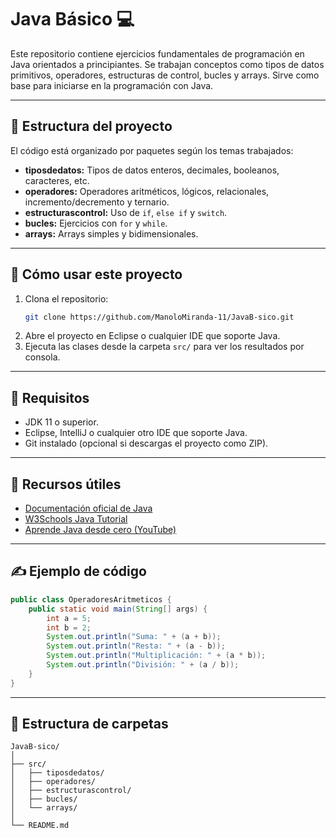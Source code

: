 # Java Básico 💻

Este repositorio contiene ejercicios fundamentales de programación en Java orientados a principiantes. Se trabajan conceptos como tipos de datos primitivos, operadores, estructuras de control, bucles y arrays. Sirve como base para iniciarse en la programación con Java.

---

## 🔧 Estructura del proyecto

El código está organizado por paquetes según los temas trabajados:

- **tiposdedatos:** Tipos de datos enteros, decimales, booleanos, caracteres, etc.
- **operadores:** Operadores aritméticos, lógicos, relacionales, incremento/decremento y ternario.
- **estructurascontrol:** Uso de `if`, `else if` y `switch`.
- **bucles:** Ejercicios con `for` y `while`.
- **arrays:** Arrays simples y bidimensionales.

---

## 🚀 Cómo usar este proyecto

1. Clona el repositorio:
   ```bash
   git clone https://github.com/ManoloMiranda-11/JavaB-sico.git
   ```
2. Abre el proyecto en Eclipse o cualquier IDE que soporte Java.
3. Ejecuta las clases desde la carpeta `src/` para ver los resultados por consola.

---

## 📌 Requisitos

- JDK 11 o superior.
- Eclipse, IntelliJ o cualquier otro IDE que soporte Java.
- Git instalado (opcional si descargas el proyecto como ZIP).

---

## 📘 Recursos útiles

- [Documentación oficial de Java](https://docs.oracle.com/en/java/)
- [W3Schools Java Tutorial](https://www.w3schools.com/java/)
- [Aprende Java desde cero (YouTube)](https://www.youtube.com/playlist?list=PLWtYZ2ejMVJlUu5lq2d3xE6Cs4t73zvPp)

---

## ✍️ Ejemplo de código

```java
public class OperadoresAritmeticos {
    public static void main(String[] args) {
        int a = 5;
        int b = 2;
        System.out.println("Suma: " + (a + b));
        System.out.println("Resta: " + (a - b));
        System.out.println("Multiplicación: " + (a * b));
        System.out.println("División: " + (a / b));
    }
}
```

---

## 📂 Estructura de carpetas

```
JavaB-sico/
│
├── src/
│   ├── tiposdedatos/
│   ├── operadores/
│   ├── estructurascontrol/
│   ├── bucles/
│   └── arrays/
│
└── README.md
```
